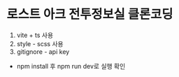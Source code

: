 # 로스트 아크 전투정보실 클론코딩

1. vite + ts 사용
2. style - scss 사용
3. gitignore - api key

* npm install 후 npm run dev로 실행 확인
